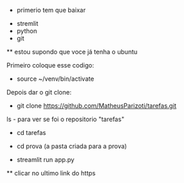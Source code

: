 * primerio tem que baixar
- stremlit
- python
- git

** estou supondo que voce já tenha o ubuntu

Primeiro coloque esse codigo:

- source ~/venv/bin/activate

Depois dar o git clone:

- git clone https://github.com/MatheusParizoti/tarefas.git

ls - para ver se foi o repositorio "tarefas"

- cd tarefas

- cd prova (a pasta criada para a prova)

- streamlit run app.py

** clicar no ultimo link do https

